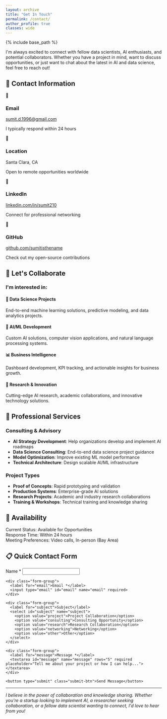 ```yaml
---
layout: archive
title: "Get In Touch"
permalink: /contact/
author_profile: true
classes: wide
---
```


{% include base_path %}

<div class="contact-intro">
  <p>I'm always excited to connect with fellow data scientists, AI enthusiasts, and potential collaborators. Whether you have a project in mind, want to discuss opportunities, or just want to chat about the latest in AI and data science, feel free to reach out!</p>
</div>

## 📧 Contact Information

<div class="contact-grid">
  <div class="contact-card">
    <div class="contact-icon">📧</div>
    <h3>Email</h3>
    <p><a href="mailto:sumit.d.1996@gmail.com">sumit.d.1996@gmail.com</a></p>
    <p class="contact-note">I typically respond within 24 hours</p>
  </div>
  
  <div class="contact-card">
    <div class="contact-icon">📍</div>
    <h3>Location</h3>
    <p>Santa Clara, CA</p>
    <p class="contact-note">Open to remote opportunities worldwide</p>
  </div>
  
  <div class="contact-card">
    <div class="contact-icon">💼</div>
    <h3>LinkedIn</h3>
    <p><a href="https://linkedin.com/in/sumit210" target="_blank">linkedin.com/in/sumit210</a></p>
    <p class="contact-note">Connect for professional networking</p>
  </div>
  
  <div class="contact-card">
    <div class="contact-icon">🐙</div>
    <h3>GitHub</h3>
    <p><a href="https://github.com/sumitisthename" target="_blank">github.com/sumitisthename</a></p>
    <p class="contact-note">Check out my open-source contributions</p>
  </div>
</div>

## 🤝 Let's Collaborate

### **I'm interested in:**

<div class="collaboration-grid">
  <div class="collab-item">
    <h4>🎯 Data Science Projects</h4>
    <p>End-to-end machine learning solutions, predictive modeling, and data analytics projects.</p>
  </div>
  
  <div class="collab-item">
    <h4>🤖 AI/ML Development</h4>
    <p>Custom AI solutions, computer vision applications, and natural language processing systems.</p>
  </div>
  
  <div class="collab-item">
    <h4>📊 Business Intelligence</h4>
    <p>Dashboard development, KPI tracking, and actionable insights for business growth.</p>
  </div>
  
  <div class="collab-item">
    <h4>🔬 Research & Innovation</h4>
    <p>Cutting-edge AI research, academic collaborations, and innovative technology solutions.</p>
  </div>
</div>

## 💼 Professional Services

### **Consulting & Advisory**
- **AI Strategy Development**: Help organizations develop and implement AI roadmaps
- **Data Science Consulting**: End-to-end data science project guidance
- **Model Optimization**: Improve existing ML model performance
- **Technical Architecture**: Design scalable AI/ML infrastructure

### **Project Types**
- **Proof of Concepts**: Rapid prototyping and validation
- **Production Systems**: Enterprise-grade AI solutions
- **Research Projects**: Academic and industry research collaborations
- **Training & Workshops**: Technical training and knowledge sharing

## 📅 Availability

<div class="availability-info">
  <div class="availability-item">
    <span class="availability-label">Current Status:</span>
    <span class="availability-value available">Available for Opportunities</span>
  </div>
  
  <div class="availability-item">
    <span class="availability-label">Response Time:</span>
    <span class="availability-value">Within 24 hours</span>
  </div>
  
  <div class="availability-item">
    <span class="availability-label">Meeting Preferences:</span>
    <span class="availability-value">Video calls, In-person (Bay Area)</span>
  </div>
</div>

## 📋 Quick Contact Form

<div class="contact-form">
  <form action="https://formspree.io/f/mpwlrzap" method="POST">
    <div class="form-group">
      <label for="name">Name *</label>
      <input type="text" id="name" name="name" required>
    </div>
    
    <div class="form-group">
      <label for="email">Email *</label>
      <input type="email" id="email" name="email" required>
    </div>
    
    <div class="form-group">
      <label for="subject">Subject</label>
      <select id="subject" name="subject">
        <option value="project">Project Collaboration</option>
        <option value="consulting">Consulting Opportunity</option>
        <option value="research">Research Collaboration</option>
        <option value="networking">Networking</option>
        <option value="other">Other</option>
      </select>
    </div>
    
    <div class="form-group">
      <label for="message">Message *</label>
      <textarea id="message" name="message" rows="5" required placeholder="Tell me about your project or how I can help..."></textarea>
    </div>
    
    <button type="submit" class="submit-btn">Send Message</button>
  </form>
</div>

---

*I believe in the power of collaboration and knowledge sharing. Whether you're a startup looking to implement AI, a researcher seeking collaboration, or a fellow data scientist wanting to connect, I'd love to hear from you!*

<style>
/* [Keep all the existing CSS in the file as is — no changes needed] */
</style>
